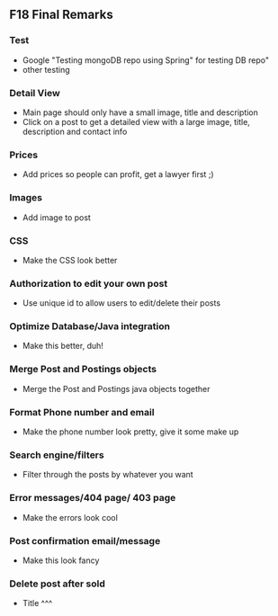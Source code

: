 ## F18 Final Remarks

### Test
- Google "Testing mongoDB repo using Spring" for testing DB repo"
- other testing

### Detail View
- Main page should only have a small image, title and description
- Click on a post to get a detailed view with a large image, title, description and contact info

### Prices
- Add prices so people can profit, get a lawyer first ;)

### Images
- Add image to post

### CSS
- Make the CSS look better

### Authorization to edit your own post
- Use unique id to allow users to edit/delete their posts

### Optimize Database/Java integration
- Make this better, duh!

### Merge Post and Postings objects
- Merge the Post and Postings java objects together

### Format Phone number and email
- Make the phone number look pretty, give it some make up

### Search engine/filters
- Filter through the posts by whatever you want

### Error messages/404 page/ 403 page
- Make the errors look cool

### Post confirmation email/message
- Make this look fancy

### Delete post after sold
- Title ^^^
